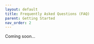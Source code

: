 ```yaml
---
layout: default
title: Frequently Asked Questions (FAQ)
parent: Getting Started
nav_order: 2
---
```


Coming soon...